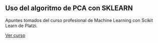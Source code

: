 ## Uso del algoritmo de PCA con SKLEARN
Apuntes tomados del curso profesional de Machine Learning con Scikit Learn de Platzi.

[Ver curso](https://platzi.com/cursos/scikitlearn/)
